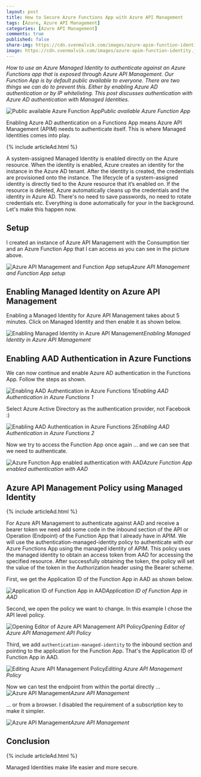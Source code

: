 ```yaml
---
layout: post
title: How to Secure Azure Functions App with Azure API Management
tags: [Azure, Azure API Management]
categories: [Azure API Management]
comments: true
published: false
share-img: https://cdn.svenmalvik.com/images/azure-apim-function-identity.jpg
image: https://cdn.svenmalvik.com/images/azure-apim-function-identity.jpg
---
```


*How to use an Azure Managed Identity to authenticate against an Azure Functions app that is exposed through Azure API Management. Our Function App is by default public available to everyone. There are two things we can do to prevent this. Either by enabling Azure AD authentication or by IP whitelisting. This post discusses authentication with Azure AD authentication with Managed Identities.*

![Public available Azure Function App](https://cdn.svenmalvik.com/images/azure-apim-function-identity-5.jpg)*Public available Azure Function App*

Enabling Azure AD authentication on a Functions App means Azure API Management (APIM) needs to authenticate itself. This is where Managed Identities comes into play.

{% include articleAd.html %}

A system-assigned Managed Identity is enabled directly on the Azure resource. When the identity is enabled, Azure creates an identity for the instance in the Azure AD tenant. After the identity is created, the credentials are provisioned onto the instance. The lifecycle of a system-assigned identity is directly tied to the Azure resource that it’s enabled on. If the resource is deleted, Azure automatically cleans up the credentials and the identity in Azure AD. There's no need to save passwords, no need to rotate credentials etc. Everything is done automatically for your in the background. Let's make this happen now.

## Setup

I created an instance of Azure API Management with the Consumption tier and an Azure Function App that I can access as you can see in the picture above.

![Azure API Management and Function App setup](https://cdn.svenmalvik.com/images/azure-apim-function-identity-0.jpg)*Azure API Management and Function App setup*

## Enabling Managed Identity on Azure API Management

Enabling a Managed Identity for Azure API Management takes about 5 minutes. Click on Managed Identity and then enable it as shown below.

![Enabling Managed Identity in Azure API Management](https://cdn.svenmalvik.com/images/azure-apim-function-identity-1.jpg)*Enabling Managed Identity in Azure API Management*

## Enabling AAD Authentication in Azure Functions

We can now continue and enable Azure AD authentication in the Functions App. Follow the steps as shown.

![Enabling AAD Authentication in Azure Functions 1](https://cdn.svenmalvik.com/images/azure-apim-function-identity-4.jpg)*Enabling AAD Authentication in Azure Functions 1*

Select Azure Active Directory as the authentication provider, not Facebook :)

![Enabling AAD Authentication in Azure Functions 2](https://cdn.svenmalvik.com/images/azure-apim-function-identity-3.jpg)*Enabling AAD Authentication in Azure Functions 2*

Now we try to access the Function App once again ... and we can see that we need to authenticate.

![Azure Function App enabled authentication with AAD](https://cdn.svenmalvik.com/images/azure-apim-function-identity-6.jpg)*Azure Function App enabled authentication with AAD*

## Azure API Management Policy using Managed Identity

{% include articleAd.html %}

For Azure API Management to authenticate against AAD and receive a bearer token we need add some code in the inbound section of the API or Operation (Endpoint) of the Function App that I already have in APIM. We will use the authentication-managed-identity policy to authenticate with our Azure Functions App using the managed identity of APIM. This policy uses the managed identity to obtain an access token from AAD for accessing the specified resource. After successfully obtaining the token, the policy will set the value of the token in the Authorization header using the Bearer scheme.

First, we get the Application ID of the Function App in AAD as shown below.

![Application ID of Function App in AAD](https://cdn.svenmalvik.com/images/azure-apim-function-identity-9.jpg)*Application ID of Function App in AAD*

Second, we open the policy we want to change. In this example I chose the API level policy.

![Opening Editor of Azure API Management API Policy](https://cdn.svenmalvik.com/images/azure-apim-function-identity-7.jpg)*Opening Editor of Azure API Management API Policy*

Third, we add `authentication-managed-identity` to the inbound section and pointing to the application for the Function App. That's the Application ID of Function App in AAD.

![Editing Azure API Management Policy](https://cdn.svenmalvik.com/images/azure-apim-function-identity-12.jpg)*Editing Azure API Management Policy*

Now we can test the endpoint from within the portal directly ...
![Azure API Management](https://cdn.svenmalvik.com/images/azure-apim-function-identity-11.jpg)*Azure API Management*

... or from a browser. I disabled the requirement of a subscription key to make it simpler.

![Azure API Management](https://cdn.svenmalvik.com/images/azure-apim-function-identity-10.jpg)*Azure API Management*

## Conclusion

{% include articleAd.html %}

Managed Identities make life easier and more secure.
